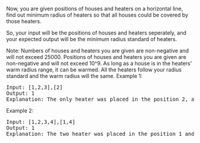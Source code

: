 Now, you are given positions of houses and heaters on a horizontal line, find out minimum radius of heaters so that all houses could be covered by those heaters.
 
So, your input will be the positions of houses and heaters seperately, and your expected output will be the minimum radius standard of heaters.
    
Note:
Numbers of houses and heaters you are given are non-negative and will not exceed 25000.
Positions of houses and heaters you are given are non-negative and will not exceed 10^9.
As long as a house is in the heaters' warm radius range, it can be warmed.
All the heaters follow your radius standard and the warm radius will the same.
Example 1:
<pre>
Input: [1,2,3],[2]
Output: 1
Explanation: The only heater was placed in the position 2, and if we use the radius 1 standard, then all the houses can be warmed.
</pre>
Example 2:
<pre>
Input: [1,2,3,4],[1,4]
Output: 1
Explanation: The two heater was placed in the position 1 and 4. We need to use radius 1 standard, then all the houses 
</pre>
